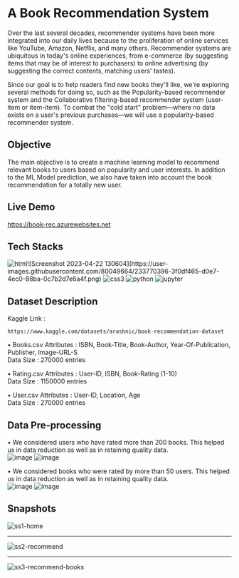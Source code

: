 # A Book Recommendation System 

Over the last several decades, recommender systems have been more integrated into our daily lives because to the proliferation of online services like YouTube, Amazon, Netflix, and many others. Recommender systems are ubiquitous in today's online experiences, from e-commerce (by suggesting items that may be of interest to purchasers) to online advertising (by suggesting the correct contents, matching users' tastes).

Since our goal is to help readers find new books they'll like, we're exploring several methods for doing so, such as the Popularity-based recommender system and the Collaborative filtering-based recommender system (user-item or item-item). To combat the "cold start" problem—where no data exists on a user's previous purchases—we will use a popularity-based recommender system.

## Objective

The main objective is to create a machine learning model to recommend relevant books to users based on popularity and user interests. In addition to the ML Model prediction, we also have taken into account the book recommendation for a totally new user.

## Live Demo
https://book-rec.azurewebsites.net

## Tech Stacks
<p>
<img src="https://img.shields.io/badge/html5-%23E34F26.svg?style=for-the-badge&logo=html5&logoColor=white" alt="html"/>![Screenshot 2023-04-22 130604](https://user-images.githubusercontent.com/80049664/233770396-3f0df465-d0e7-4ec0-88ba-0c7b2d7e6a4f.png)

<img src="https://img.shields.io/badge/css3-%231572B6.svg?style=for-the-badge&logo=css3&logoColor=white" alt="css3"/>
<img src="https://img.shields.io/badge/python-3670A0?style=for-the-badge&logo=python&logoColor=ffdd54" alt="python"/>
<img src="https://img.shields.io/badge/jupyter-%23FA0F00.svg?style=for-the-badge&logo=jupyter&logoColor=white" alt="jupyter"/>
</p>

## Dataset Description
Kaggle Link :

	https://www.kaggle.com/datasets/arashnic/book-recommendation-dataset

• Books.csv 
Attributes : ISBN, Book-Title, Book-Author, Year-Of-Publication, Publisher, Image-URL-S <br>
  Data Size : 270000 entries

• Rating.csv
Attributes : User-ID, ISBN, Book-Rating (1-10) <br>
Data Size : 1150000 entries

• User.csv
Attributes : User-ID, Location, Age <br>
Data Size : 270000 entries


## Data Pre-processing

• We considered users who have rated more than 200 books. This helped us in data reduction as well as in retaining quality data. <br>
![image](https://user-images.githubusercontent.com/80049664/233770309-8bd387e7-9040-4180-b32f-8c845cd10046.png)
![image](https://user-images.githubusercontent.com/80049664/233770346-7d8121f9-86ed-485f-a158-ab3de8b42671.png)

• We considered books who were rated by more than 50 users. This helped us in data reduction as well as in retaining quality data. <br>
![image](https://user-images.githubusercontent.com/80049664/233770365-fe44566a-e434-4a23-af0e-a4611d470b14.png)
![image](https://user-images.githubusercontent.com/80049664/233770373-2ede9497-879c-45ac-82bb-cdd47994658e.png)

## Snapshots
![ss1-home](https://user-images.githubusercontent.com/80049664/233770387-d040212d-709b-41a5-be19-da90f2bbe7a9.png) 
<hr>

![ss2-recommend](https://user-images.githubusercontent.com/80049664/233770415-3d8660c7-42dc-48f8-a011-a314ffcad247.png) 
<hr>

![ss3-recommend-books](https://user-images.githubusercontent.com/80049664/233770426-e2c5d690-fe30-4a50-80ee-3ea76f7382f5.png)
